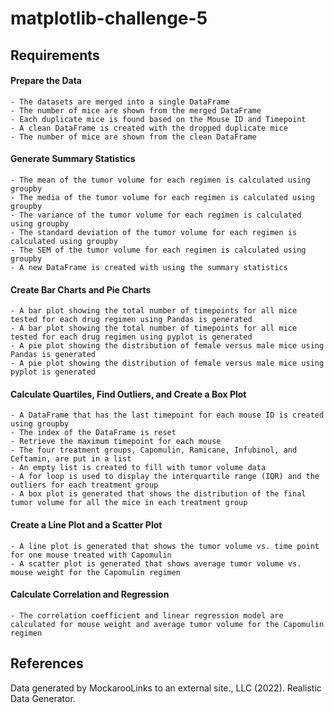 # matplotlib-challenge-5

## Requirements

#### Prepare the Data

    - The datasets are merged into a single DataFrame
    - The number of mice are shown from the merged DataFrame
    - Each duplicate mice is found based on the Mouse ID and Timepoint
    - A clean DataFrame is created with the dropped duplicate mice
    - The number of mice are shown from the clean DataFrame

#### Generate Summary Statistics

    - The mean of the tumor volume for each regimen is calculated using groupby
    - The media of the tumor volume for each regimen is calculated using groupby
    - The variance of the tumor volume for each regimen is calculated using groupby
    - The standard deviation of the tumor volume for each regimen is calculated using groupby
    - The SEM of the tumor volume for each regimen is calculated using groupby
    - A new DataFrame is created with using the summary statistics

#### Create Bar Charts and Pie Charts

    - A bar plot showing the total number of timepoints for all mice tested for each drug regimen using Pandas is generated
    - A bar plot showing the total number of timepoints for all mice tested for each drug regimen using pyplot is generated
    - A pie plot showing the distribution of female versus male mice using Pandas is generated
    - A pie plot showing the distribution of female versus male mice using pyplot is generated

#### Calculate Quartiles, Find Outliers, and Create a Box Plot

    - A DataFrame that has the last timepoint for each mouse ID is created using groupby
    - The index of the DataFrame is reset
    - Retrieve the maximum timepoint for each mouse
    - The four treatment groups, Capomulin, Ramicane, Infubinol, and Ceftamin, are put in a list
    - An empty list is created to fill with tumor volume data
    - A for loop is used to display the interquartile range (IQR) and the outliers for each treatment group
    - A box plot is generated that shows the distribution of the final tumor volume for all the mice in each treatment group

#### Create a Line Plot and a Scatter Plot

    - A line plot is generated that shows the tumor volume vs. time point for one mouse treated with Capomulin
    - A scatter plot is generated that shows average tumor volume vs. mouse weight for the Capomulin regimen

#### Calculate Correlation and Regression

    - The correlation coefficient and linear regression model are calculated for mouse weight and average tumor volume for the Capomulin regimen

## References
Data generated by MockarooLinks to an external site., LLC (2022). Realistic Data Generator.
